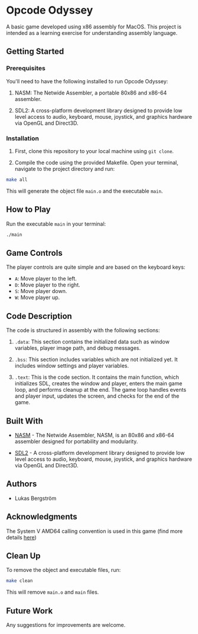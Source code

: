 # Opcode Odyssey

A basic game developed using x86 assembly for MacOS. This project is intended as a learning exercise for understanding assembly language. 

## Getting Started

### Prerequisites

You'll need to have the following installed to run Opcode Odyssey:

1. NASM: The Netwide Assembler, a portable 80x86 and x86-64 assembler.

2. SDL2: A cross-platform development library designed to provide low level access to audio, keyboard, mouse, joystick, and graphics hardware via OpenGL and Direct3D.

### Installation

1. First, clone this repository to your local machine using `git clone`.

2. Compile the code using the provided Makefile. Open your terminal, navigate to the project directory and run:

```bash
make all
```
This will generate the object file `main.o` and the executable `main`.

## How to Play

Run the executable `main` in your terminal:

```bash
./main
```

## Game Controls

The player controls are quite simple and are based on the keyboard keys:

- `A`: Move player to the left.
- `D`: Move player to the right.
- `S`: Move player down.
- `W`: Move player up.

## Code Description

The code is structured in assembly with the following sections:

1. `.data`: This section contains the initialized data such as window variables, player image path, and debug messages.

2. `.bss`: This section includes variables which are not initialized yet. It includes window settings and player variables.

3. `.text`: This is the code section. It contains the main function, which initializes SDL, creates the window and player, enters the main game loop, and performs cleanup at the end. The game loop handles events and player input, updates the screen, and checks for the end of the game.

## Built With

- [NASM](https://www.nasm.us/) - The Netwide Assembler, NASM, is an 80x86 and x86-64 assembler designed for portability and modularity.

- [SDL2](https://www.libsdl.org/) - A cross-platform development library designed to provide low level access to audio, keyboard, mouse, joystick, and graphics hardware via OpenGL and Direct3D.

## Authors

- Lukas Bergström

## Acknowledgments

The System V AMD64 calling convention is used in this game (find more details [here](https://en.wikipedia.org/wiki/X86_calling_conventions#System_V_AMD64_ABI))

## Clean Up

To remove the object and executable files, run:

```bash
make clean
```
This will remove `main.o` and `main` files.

## Future Work

Any suggestions for improvements are welcome.